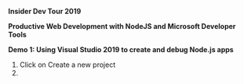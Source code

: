 **Insider Dev Tour 2019**

**Productive Web Development with NodeJS and Microsoft Developer Tools**

**Demo 1: Using Visual Studio 2019 to create and debug Node.js apps**

1. Click on Create a new project
2. 



